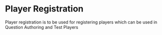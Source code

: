 # Player Registration
Player registration is to be used for registering players which can be used in Question Authoring and Test Players